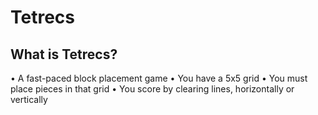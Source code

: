 # Tetrecs
## What is Tetrecs?
• A fast-paced block placement game
• You have a 5x5 grid
• You must place pieces in that grid
• You score by clearing lines, horizontally or vertically
